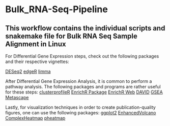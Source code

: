 # Bulk_RNA-Seq-Pipeline

This workflow contains the individual scripts and snakemake file for Bulk RNA Seq Sample Alignment in Linux
-----------------------------------------------------------------------------------------------------------
For Differential Gene Expression steps, check out the following packages and their respective vignettes:

[DESeq2](https://bioconductor.org/packages/release/bioc/html/DESeq2.html)
[edgeR](https://bioconductor.org/packages/release/bioc/html/edgeR.html)
[limma](https://bioconductor.org/packages/release/bioc/html/limma.html)


After Differential Gene Expression Analysis, it is common to perform a pathway analysis. The following packages and programs are rather useful for these steps:
[clusterprofileR](https://bioconductor.org/packages/release/bioc/html/clusterProfiler.html)
[EnrichR Package](https://cran.r-project.org/web/packages/enrichR/vignettes/enrichR.html)
[EnrichR Web](https://maayanlab.cloud/Enrichr/)
[DAVID](https://david.ncifcrf.gov/summary.jsp)
[GSEA](https://www.gsea-msigdb.org/gsea/index.jsp)
[Metascape](https://metascape.org/gp/index.html#/main/step1)

Lastly, for visualization techniques in order to create publication-quality figures, one can use the following packages:
[ggplot2](https://ggplot2.tidyverse.org/)
[EnhancedVolcano](https://bioconductor.org/packages/release/bioc/vignettes/EnhancedVolcano/inst/doc/EnhancedVolcano.html)
[ComplexHeatmap](https://jokergoo.github.io/ComplexHeatmap-reference/book/)
[pheatmap](https://cran.r-project.org/web/packages/pheatmap/index.html)


